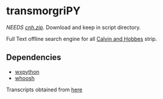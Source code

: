 transmorgriPY
================================

*NEEDS [cnh.zip](http://thekindlyone.scribblehead.info/cnh.cbz).*
Download and keep in script directory.

Full Text offline search engine for all [Calvin and Hobbes](http://en.wikipedia.org/wiki/Calvin_and_Hobbes) strip.

Dependencies
-----------------

* [wxpython](http://wxpython.org/)
* [whoosh](https://pypi.python.org/pypi/Whoosh/)


Transcripts obtained from [here](http://www.scribd.com/doc/6749712/Calvin-Quotes)